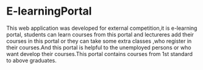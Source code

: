 # E-learningPortal
This web application was developed for external competition,it is e-learning portal, students can learn courses from this portal and lectureres add their courses in this portal or they can take some extra classes ,who register in their courses.And this portal is helpful to the unemployed persons or who want develop their courses.This portal contains courses from 1st standard to above graduates.
